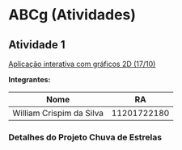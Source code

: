 # ABCg (Atividades)

## Atividade 1

[Aplicação interativa com gráficos 2D (17/10)](https://williamcrispim.github.io/abcg-atividades/chuvaEstrelas/)

**Integrantes:**

| Nome    | RA |
| -------- | ------- |
| William Crispim da Silva  | 11201722180    |

### Detalhes do Projeto Chuva de Estrelas
